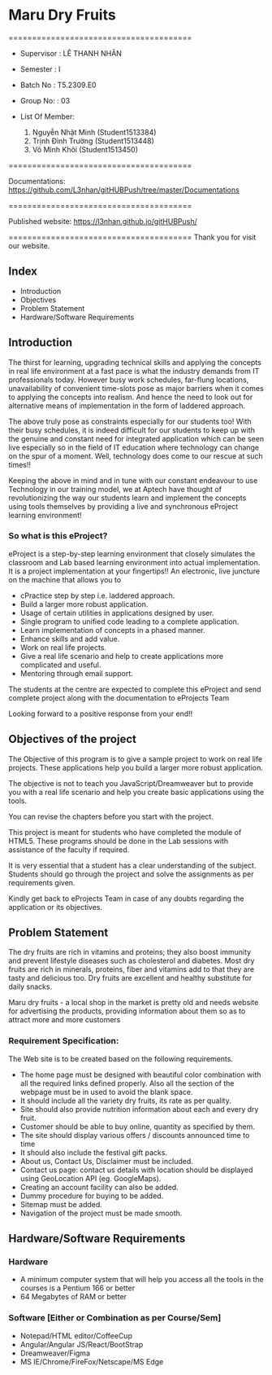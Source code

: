 # Maru Dry Fruits

=======================================

- Supervisor : LÊ THANH NHÂN
- Semester : I
- Batch No : T5.2309.E0
- Group No: : 03
- List Of Member:

  1. Nguyễn Nhật Minh (Student1513384)
  2. Trịnh Đình Trường (Student1513448)
  3. Võ Minh Khôi (Student1513450)

=======================================

Documentations: <https://github.com/L3nhan/gitHUBPush/tree/master/Documentations>

=======================================

Published website: <https://l3nhan.github.io/gitHUBPush/>

=======================================
Thank you for visit our website.

## Index

- Introduction
- Objectives
- Problem Statement
- Hardware/Software Requirements

## Introduction

The thirst for learning, upgrading technical skills and applying the concepts in real life environment at a fast pace is what the industry demands from IT professionals today. However busy work schedules, far-flung locations, unavailability of convenient time-slots pose as major barriers when it comes to applying the concepts into realism.  And hence the need to look out for alternative means of implementation in the form of laddered approach.

The above truly pose as constraints especially for our students too! With their busy schedules, it is indeed difficult for our students to keep up with the genuine and constant need for integrated application which can be seen live especially so in the field of IT education where technology can change on the spur of a moment. Well, technology does come to our rescue at such times!!

Keeping the above in mind and in tune with our constant endeavour to use Technology in our training model, we at Aptech have thought of revolutionizing the way our students learn and implement the concepts using tools themselves by providing a live and synchronous eProject   learning environment!

### So what is this eProject?

eProject is a step-by-step learning environment that closely simulates the classroom and Lab based learning environment into actual implementation. It is a project implementation at your fingertips!! An electronic, live juncture on the machine that allows you to

- cPractice step by step i.e. laddered approach.
- Build a larger more robust application.
- Usage of certain utilities in applications designed by user.
- Single program to unified code leading to a complete application.
- Learn implementation of concepts in a phased manner.
- Enhance skills and add value.
- Work on real life projects.
- Give a real life scenario and help to create applications more complicated and useful.
- Mentoring through email support.

The students at the centre are expected to complete this eProject and send complete project along with the documentation to eProjects Team

Looking forward to a positive response from your end!!

## Objectives of the project

The Objective of this program is to give a sample project to work on real life projects. These applications help you build a larger more robust application.

The objective is not to teach you JavaScript/Dreamweaver but to provide you with a real life scenario and help you create basic applications using the tools.

You can revise the chapters before you start with the project.

This project is meant for students who have completed the module of HTML5. These programs should be done in the Lab sessions with assistance of the faculty if required.

It is very essential that a student has a clear understanding of the subject. Students should go through the project and solve the assignments as per requirements given.

Kindly get back to eProjects Team in case of any doubts regarding the application or its objectives.

## Problem Statement

The dry fruits are rich in vitamins and proteins; they also boost immunity and prevent lifestyle diseases such as cholesterol and diabetes. Most dry fruits are rich in minerals, proteins, fiber and vitamins add to that they are tasty and delicious too. Dry fruits are excellent and healthy substitute for daily snacks.

Maru dry fruits - a local shop in the market is pretty old and needs website for advertising the products, providing information about them so as to attract more and more customers

### Requirement Specification:
The Web site is to be created based on the following requirements.

- The home page must be designed with beautiful color combination with all the required links defined properly. Also all the section of the webpage must be in used to avoid the blank space.
- It should include all the variety dry fruits, its rate as per quality.
- Site should also provide nutrition information about each and every dry fruit.
- Customer should be able to buy online, quantity as specified by them.
- The site should display various offers / discounts announced time to time
- It should also include the festival gift packs.
- About us, Contact Us, Disclaimer must be included.
- Contact us page: contact us details with location should be displayed using GeoLocation API (eg. GoogleMaps).
- Creating an account facility can also be added.
- Dummy procedure for buying to be added.
- Sitemap must be added.
- Navigation of the project must be made smooth.

## Hardware/Software Requirements

### Hardware

- A minimum computer system that will help you access all the tools in the courses is a Pentium 166 or better
- 64 Megabytes of RAM or better

### Software [Either or Combination as per Course/Sem]

- Notepad/HTML editor/CoffeeCup
- Angular/Angular JS/React/BootStrap
- Dreamweaver/Figma
- MS IE/Chrome/FireFox/Netscape/MS Edge
